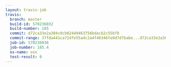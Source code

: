 ```yaml
---
layout: travis-job
travis:
  branch: master
  build-id: 570236032
  build-number: 185
  commit: d72ca33e2a304c0cb02449463756bdacb2c55bf8
  commit-range: 37fda441ca72dfe55a4c2a4f40346fa9d7d7babe...d72ca33e2a304c0cb02449463756bdacb2c55bf8
  job-id: 570236036
  job-number: 185.4
  os-name: osx
  test-result: 0
---
```

